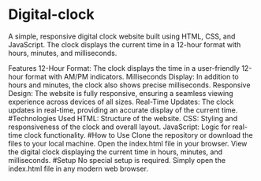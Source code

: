 # Digital-clock
A simple, responsive digital clock website built using HTML, CSS, and JavaScript. The clock displays the current time in a 12-hour format with hours, minutes, and milliseconds.

Features
12-Hour Format: The clock displays the time in a user-friendly 12-hour format with AM/PM indicators.
Milliseconds Display: In addition to hours and minutes, the clock also shows precise milliseconds.
Responsive Design: The website is fully responsive, ensuring a seamless viewing experience across devices of all sizes.
Real-Time Updates: The clock updates in real-time, providing an accurate display of the current time.
#Technologies Used
HTML: Structure of the website.
CSS: Styling and responsiveness of the clock and overall layout.
JavaScript: Logic for real-time clock functionality.
#How to Use
Clone the repository or download the files to your local machine.
Open the index.html file in your browser.
View the digital clock displaying the current time in hours, minutes, and milliseconds.
#Setup
No special setup is required. Simply open the index.html file in any modern web browser.


